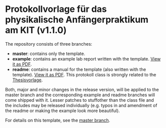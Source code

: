 # Protokollvorlage für das physikalische Anfängerpraktikum am KIT (v1.1.0)

The repository consists of three branches:
* **master**: contains only the template.
* **example**: contains an example lab report written with the template. [View it as PDF](https://github.com/fsphys/praktikum-protokollvorlage-latex/blob/example/main.pdf?raw=true).
* **readme**: contains a manual for the template (also written with the template). [View it as PDF](https://github.com/fsphys/praktikum-protokollvorlage-latex/blob/readme/main.pdf?raw=true).
This protokoll class is strongly related to the [Thesisvorlage](https://github.com/fsphys/thesisvorlage-latex).

Both, major and minor changes in the release version, will be applied to the master branch and the corresponding example and readme branches will come shipped with it. Lesser patches to stuffother than the class file and the includes may be released individually (e.g. typos in and amendment of the readme or making the example look more beautiful).

For details on this template, see the [master branch](https://github.com/fsphys/praktikum-protokollvorlage-latex).
